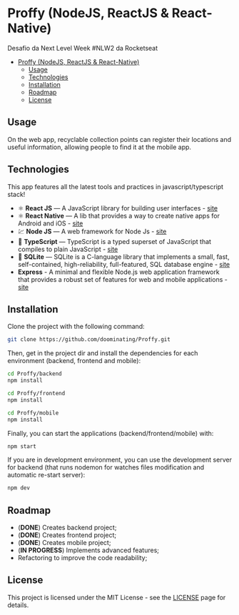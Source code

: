 # Proffy (NodeJS, ReactJS & React-Native)

Desafio da Next Level Week #NLW2 da Rocketseat

- [Proffy (NodeJS, ReactJS & React-Native)](#proffy-nodejs-reactjs--react-native)
  - [Usage](#usage)
  - [Technologies](#technologies)
  - [Installation](#installation)
  - [Roadmap](#roadmap)
  - [License](#license)

## Usage

On the web app, recyclable collection points can register their locations and useful information, allowing people to find it at the mobile app.

## Technologies

This app features all the latest tools and practices in javascript/typescript stack!

- ⚛️ **React JS** — A JavaScript library for building user interfaces - [site](https://reactjs.org/)
- ⚛️ **React Native** — A lib that provides a way to create native apps for Android and iOS - [site](https://facebook.github.io/react-native/)
- 💹 **Node JS** — A web framework for Node Js - [site](https://nodejs.org/)
- 📄 **TypeScript** — TypeScript is a typed superset of JavaScript that compiles to plain JavaScript - [site](https://www.typescriptlang.org/)
- 📄 **SQLite** — SQLite is a C-language library that implements a small, fast, self-contained, high-reliability, full-featured, SQL database engine - [site](https://www.sqlite.org/)
- **Express** - A minimal and flexible Node.js web application framework that provides a robust set of features for web and mobile applications - [site](https://expressjs.com/pt-br/)

## Installation

Clone the project with the following command:

```sh
git clone https://github.com/doominating/Proffy.git
```

Then, get in the project dir and install the dependencies for each environment (backend, frontend and mobile):

```sh
cd Proffy/backend
npm install

cd Proffy/frontend
npm install

cd Proffy/mobile
npm install
```

Finally, you can start the applications (backend/frontend/mobile) with:

```sh
npm start
```

If you are in development environment, you can use the development server for backend (that runs nodemon for watches files modification and automatic re-start server):

```sh
npm dev
```

## Roadmap

- (**DONE**) Creates backend project;
- (**DONE**) Creates frontend project;
- (**DONE**) Creates mobile project;
- (**IN PROGRESS**) Implements advanced features;
- Refactoring to improve the code readability;

## License

This project is licensed under the MIT License - see the [LICENSE](https://opensource.org/licenses/MIT) page for details.
